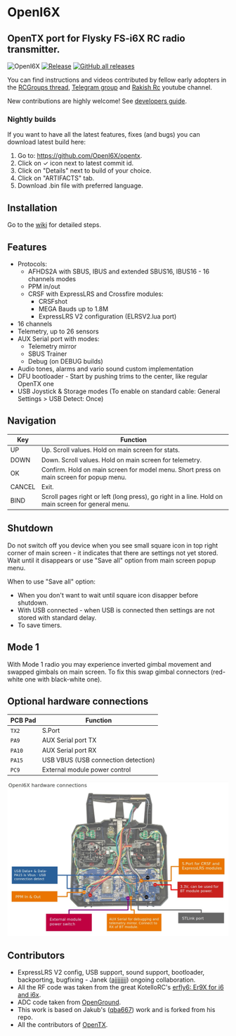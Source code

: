 # OpenI6X

## OpenTX port for Flysky FS-i6X RC radio transmitter.

![OpenI6X](https://circleci.com/gh/OpenI6X/opentx.svg?style=shield)
[![Release](https://img.shields.io/github/v/release/OpenI6X/opentx?include_prereleases)](https://github.com/OpenI6X/opentx/releases/latest)
[![GitHub all releases](https://img.shields.io/github/downloads/OpenI6X/opentx/total)](https://github.com/OpenI6X/opentx/releases)



You can find instructions and videos contributed by fellow early adopters in the [RCGroups thread](https://www.rcgroups.com/forums/showthread.php?3916435-FlySky-I6X-port-of-OpenTX), [Telegram group](https://t.me/otx_flysky_i6x) and [Rakish Rc](https://www.youtube.com/c/RakishRc) youtube channel. 

New contributions are highly welcome! See [developers guide](https://github.com/OpenI6X/opentx/wiki/Contribute).

### Nightly builds
If you want to have all the latest features, fixes (and bugs) you can download latest build here:
1. Go to: https://github.com/OpenI6X/opentx.
2. Click on ✓ icon next to latest commit id.
3. Click on "Details" next to build of your choice.
4. Click on "ARTIFACTS" tab.
5. Download .bin file with preferred language.

## Installation

Go to the [wiki](https://github.com/OpenI6X/opentx/wiki) for detailed steps.

## Features 

* Protocols:
  * AFHDS2A with SBUS, IBUS and extended SBUS16, IBUS16 - 16 channels modes
  * PPM in/out
  * CRSF with ExpressLRS and Crossfire modules:
    * CRSFshot
    * MEGA Bauds up to 1.8M
    * ExpressLRS V2 configuration (ELRSV2.lua port)
* 16 channels
* Telemetry, up to 26 sensors
* AUX Serial port with modes:
  * Telemetry mirror
  * SBUS Trainer
  * Debug (on DEBUG builds)
* Audio tones, alarms and vario sound custom implementation
* DFU bootloader - Start by pushing trims to the center, like regular OpenTX one
* USB Joystick & Storage modes (To enable on standard cable: General Settings > USB Detect: Once)

## Navigation

| Key | Function                                                                           |
| --- |------------------------------------------------------------------------------------|
| UP     | Up. Scroll values. Hold on main screen for stats.                                  |                              
| DOWN   | Down. Scroll values. Hold on main screen for telemetry.                            |                                  
| OK     | Confirm. Hold on main screen for model menu. Short press on main screen for popup menu. |
| CANCEL | Exit.                                                                              |                      
| BIND   | Scroll pages right or left (long press), go right in a line. Hold on main screen for general menu. |

## Shutdown

Do not switch off you device when you see small square icon in top right corner of main screen - it indicates that there are settings not yet stored. Wait until it disappears or use "Save all" option from main screen popup menu.

When to use "Save all" option:
* When you don't want to wait until square icon disapper before shutdown.
* With USB connected - when USB is connected then settings are not stored with standard delay.
* To save timers.

## Mode 1

With Mode 1 radio you may experience inverted gimbal movement and swapped gimbals on main screen. To fix this swap gimbal connectors (red-white one with black-white one).

## Optional hardware connections

| PCB Pad | Function |
| ------- | ---------|
| `TX2`   | S.Port |
| `PA9` | AUX Serial port TX |
| `PA10` | AUX Serial port RX |
| `PA15` | USB VBUS (USB connection detection) |
| `PC9` | External module power control |

![hw](https://github.com/OpenI6X/opentx/raw/master/doc/flysky/openi6x_hardware.jpeg?raw=true)

## Contributors

* ExpressLRS V2 config, USB support, sound support, bootloader, backporting, bugfixing - Janek ([ajjjjjjjj](https://github.com/ajjjjjjjj)) ongoing collaboration.
* All the RF code was taken from the great KotelloRC's [erfly6: Er9X for i6 and i6x](https://bitbucket.org/KotelloRC/erfly6/src/master/).
* ADC code taken from [OpenGround](https://github.com/fishpepper/OpenGround).
* This work is based on Jakub's ([qba667](https://github.com/qba667)) work and is forked from his repo.
* All the contributors of [OpenTX](https://github.com/opentx/opentx/). 
